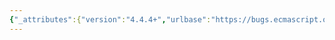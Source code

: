 ```yaml
---
{"_attributes":{"version":"4.4.4+","urlbase":"https://bugs.ecmascript.org/","maintainer":"dherman@mozilla.com"},"bug":{"bug_id":2578,"creation_ts":"2014-03-11 06:20:00 -0700","short_desc":"14.5.15 ClassDefinitionEvaluation, 9.2.11 SetFunctionName: Move binding initialisation after step 18 / Invalid assertion in step 1","delta_ts":"2014-04-06 11:29:50 -0700","product":"Draft for 6th Edition","component":"technical issue","version":"Rev 22: January 20, 2014 Draft","rep_platform":"All","op_sys":"All","bug_status":"RESOLVED","resolution":"FIXED","priority":"Normal","bug_severity":"normal","everconfirmed":true,"reporter":{"uid":"andrebargull","name":"André Bargull"},"assigned_to":{"uid":"allen","name":"Allen Wirfs-Brock"},"long_desc":[{"commentid":7432,"comment_count":0,"who":{"uid":"andrebargull","name":"André Bargull"},"bug_when":"2014-03-11 06:20:39 -0700","thetext":"Computed property names in class definitions can access the class definition during initialisation, this can be used to trigger an assertion in 9.2.11 SetFunctionName.\n\nMaybe 14.5.15 ClassDefinitionEvaluation should perform the binding initialisation after step 18, so computed property names cannot access the not quite initialised class definition. Or 9.2.11 SetFunctionName need to handle non-extensible objects resp. 14.5.16 Runtime Semantics: Evaluation need to check the [[Extensible]] internal data slot before calling SetFunctionName. \n\n\nTest case:\n---\nclass X {\n  [(Object.preventExtensions(X), \"\")](){}\n}\n---"},{"commentid":7433,"comment_count":1,"who":{"uid":"andrebargull","name":"André Bargull"},"bug_when":"2014-03-11 06:26:53 -0700","thetext":"All callers of 9.2.11 SetFunctionName need to perform the [[Extensible]] check not only 14.5.16 Runtime Semantics: Evaluation."},{"commentid":7434,"comment_count":2,"who":{"uid":"andrebargull","name":"André Bargull"},"bug_when":"2014-03-11 06:43:40 -0700","thetext":"Okay, once again: It's only 14.5.16 Runtime Semantics: Evaluation, not all callers of SetFunctionName. The other callers cannot gain access to the class definition during initialisation, because they all occur in anonymous function definition contexts."},{"commentid":7439,"comment_count":3,"who":{"uid":"allen","name":"Allen Wirfs-Brock"},"bug_when":"2014-03-18 10:55:18 -0700","thetext":"fixed in rev23 editor's draft\n\nmoved binding initialization after step 18"},{"commentid":7533,"comment_count":4,"who":{"uid":"allen","name":"Allen Wirfs-Brock"},"bug_when":"2014-04-06 11:29:50 -0700","thetext":"fixed in rev23 draft"}]}}
---
```

